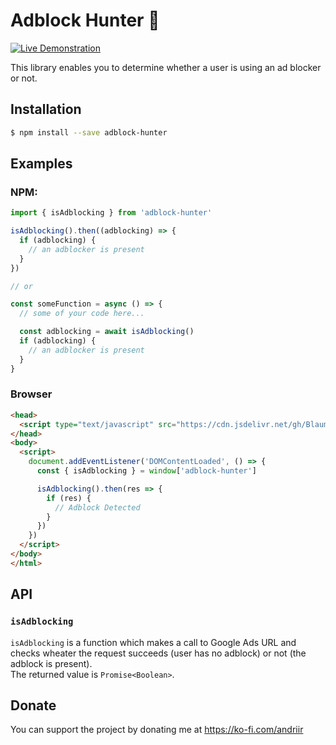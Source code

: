 # Adblock Hunter 🔫

[![Live Demonstration](https://img.shields.io/badge/LIVE%20DEMO-AVAILABLE-green.svg)](https://blaumaus.github.io/adblock-hunter/index.html)

This library enables you to determine whether a user is using an ad blocker or not.

## Installation
```bash
$ npm install --save adblock-hunter
```

## Examples
### NPM:
```javascript
import { isAdblocking } from 'adblock-hunter'

isAdblocking().then((adblocking) => {
  if (adblocking) {
    // an adblocker is present
  }
})

// or

const someFunction = async () => {
  // some of your code here...

  const adblocking = await isAdblocking()
  if (adblocking) {
    // an adblocker is present
  }
}
```

### Browser
```html
<head>
  <script type="text/javascript" src="https://cdn.jsdelivr.net/gh/Blaumaus/adblock-hunter/dist/adblock-hunter.js" defer></script>
</head>
<body>
  <script>
    document.addEventListener('DOMContentLoaded', () => {
      const { isAdblocking } = window['adblock-hunter']

      isAdblocking().then(res => {
        if (res) {
          // Adblock Detected
        }
      })
    })
  </script>
</body>
</html>
```

## API
### `isAdblocking`
`isAdblocking` is a function which makes a call to Google Ads URL and checks wheater the request succeeds (user has no adblock) or not (the adblock is present).\
The returned value is `Promise<Boolean>`.

## Donate
You can support the project by donating me at https://ko-fi.com/andriir
